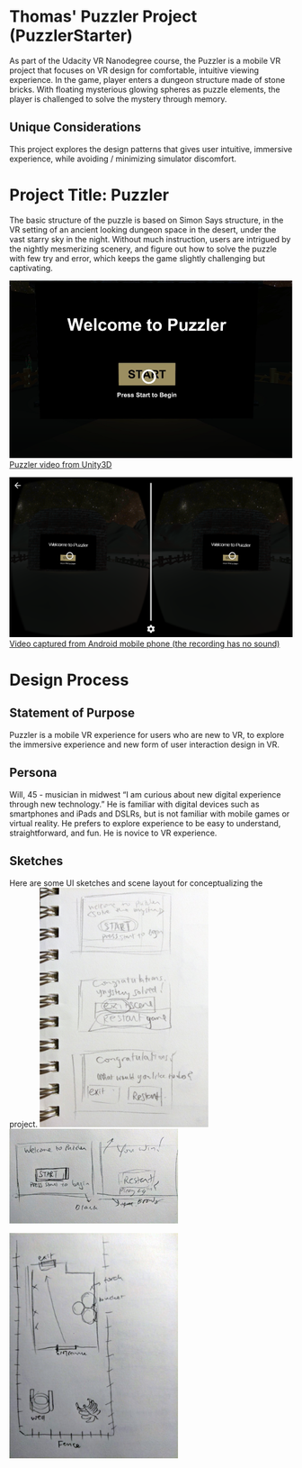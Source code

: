 # Thomas' Puzzler Project (PuzzlerStarter)
As part of the Udacity VR Nanodegree course, the Puzzler is a mobile VR project that focuses on VR design for comfortable, intuitive viewing experience. In the game, player enters a dungeon structure made of stone bricks. With floating mysterious glowing spheres as puzzle elements, the player is challenged to solve the mystery through memory.

## Unique Considerations
This project explores the design patterns that gives user intuitive, immersive experience, while avoiding / minimizing simulator discomfort.

# Project Title: Puzzler
The basic structure of the puzzle is based on Simon Says structure, in the VR setting of an ancient looking dungeon space in the desert, under the vast starry sky in the night. Without much instruction, users are intrigued by the nightly mesmerizing scenery, and figure out how to solve the puzzle with few try and error, which keeps the game slightly challenging but captivating.


<a href="https://youtu.be/1Q3u3o0X7D8" alt="Puzzler video from Unity3D" target="_blank"><img src="https://github.com/vanlicht/PuzzlerStarter/blob/master/Assets/Documentation/UnityVideoCover.PNG" alt="Puzzler video from Unity3D" width="560">
<br>Puzzler video from Unity3D</a>

<a href="https://youtu.be/F-uN8PfEV5M" alt="Video captured from Android mobile phone " target="_blank"><img src="https://github.com/vanlicht/PuzzlerStarter/blob/master/Assets/Documentation/Puzzler001.png" alt="Puzzler video from Unity3D" width="560">
<br>Video captured from Android mobile phone (the recording has no sound)</a>

# Design Process
## Statement of Purpose
Puzzler is a mobile VR experience for users who are new to VR, to explore the immersive experience and new form of user interaction design in VR.

## Persona
Will, 45 - musician in midwest
“I am curious about new digital experience through new technology.” He is familiar with digital devices such as smartphones and iPads and DSLRs, but is not familiar with mobile games or virtual reality. He prefers to explore experience to be easy to understand, straightforward, and fun. He is novice to VR experience.

## Sketches
Here are some UI sketches and scene layout for conceptualizing the project.
<img src="https://github.com/vanlicht/PuzzlerStarter/blob/master/Assets/Documentation/sketch001.jpg" alt="First UI design iteration" width="300">
<img src="https://github.com/vanlicht/PuzzlerStarter/blob/master/Assets/Documentation/sketch002.jpg" alt="Second UI design iterationn" width="300">

<img src="https://github.com/vanlicht/PuzzlerStarter/blob/master/Assets/Documentation/sketch003.jpg" alt="Scene layout design" width="300">
